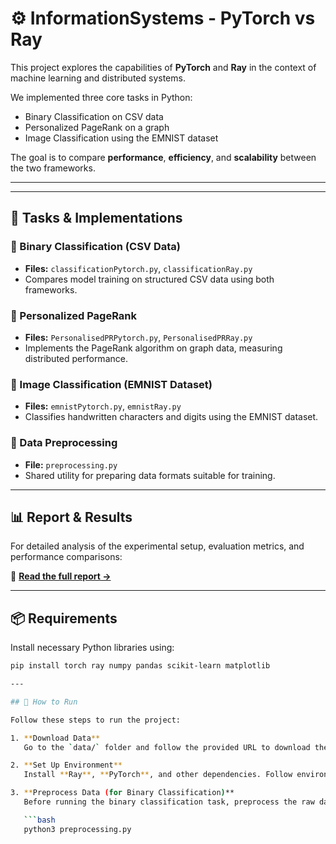 # ⚙️ InformationSystems - PyTorch vs Ray

This project explores the capabilities of **PyTorch** and **Ray** in the context of machine learning and distributed systems.

We implemented three core tasks in Python:
- Binary Classification on CSV data
- Personalized PageRank on a graph
- Image Classification using the EMNIST dataset

The goal is to compare **performance**, **efficiency**, and **scalability** between the two frameworks.



---


---

## 🧪 Tasks & Implementations

### 🔹 Binary Classification (CSV Data)
- **Files:** `classificationPytorch.py`, `classificationRay.py`
- Compares model training on structured CSV data using both frameworks.

### 🔹 Personalized PageRank
- **Files:** `PersonalisedPRPytorch.py`, `PersonalisedPRRay.py`
- Implements the PageRank algorithm on graph data, measuring distributed performance.

### 🔹 Image Classification (EMNIST Dataset)
- **Files:** `emnistPytorch.py`, `emnistRay.py`
- Classifies handwritten characters and digits using the EMNIST dataset.

### 🔹 Data Preprocessing
- **File:** `preprocessing.py`
- Shared utility for preparing data formats suitable for training.

---

## 📊 Report & Results

For detailed analysis of the experimental setup, evaluation metrics, and performance comparisons:

📄 **[Read the full report →](documents/InformationSystemsReport.pdf)**

---

## 📦 Requirements

Install necessary Python libraries using:

```bash
pip install torch ray numpy pandas scikit-learn matplotlib

---

## 🚀 How to Run

Follow these steps to run the project:

1. **Download Data**  
   Go to the `data/` folder and follow the provided URL to download the datasets (this might take a while).

2. **Set Up Environment**  
   Install **Ray**, **PyTorch**, and other dependencies. Follow environment setup instructions as outlined in the first section of `InformationSystemsReport.pdf`.

3. **Preprocess Data (for Binary Classification)**  
   Before running the binary classification task, preprocess the raw data by running:

   ```bash
   python3 preprocessing.py
